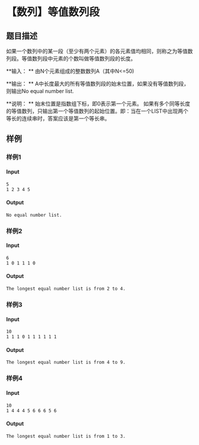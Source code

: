 # 【数列】等值数列段

## 题目描述

如果一个数列中的某一段（至少有两个元素）的各元素值均相同，则称之为等值数列段。等值数列段中元素的个数叫做等值数列段的长度。

**输入：
**    由N个元素组成的整数数列A（其中N<=50)

**输出：
**    A中长度最大的所有等值数列段的始末位置，如果没有等值数列段，则输出No equal number list.

**说明：
**     始末位置是指数组下标，即0表示第一个元素。
     如果有多个同等长度的等值数列，只输出第一个等值数列的起始位置。即：当在一个LIST中出现两个等长的连续串时，答案应该是第一个等长串。

## 样例

### 样例1

#### Input

```
5
1 2 3 4 5
```

#### Output

```
No equal number list.
```

### 样例2

#### Input

```
6
1 0 1 1 1 0
```

#### Output

```
The longest equal number list is from 2 to 4.
```

### 样例3

#### Input

```
10
1 1 1 0 1 1 1 1 1 1
```

#### Output

```
The longest equal number list is from 4 to 9.
```

### 样例4

#### Input

```
10
1 4 4 4 5 6 6 6 5 6
```

#### Output

```
The longest equal number list is from 1 to 3.
```

